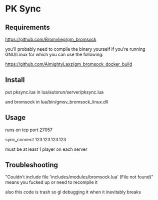 # PK Sync

## Requirements

https://github.com/Bromvlieg/gm_bromsock

you'll probably need to compile the binary yourself if you're running GNU/Linux for which you can use the following:

https://github.com/AlmightyLaxz/gm_bromsock_docker_build

## Install

put pksync.lua in lua/autorun/server/pksync.lua

and bromsock in lua/bin/gmsv_bromsock_linux.dll

## Usage

runs on tcp port 27057

sync_connect 123.123.123.123

must be at least 1 player on each server

## Troubleshooting

"Couldn't include file 'includes/modules/bromsock.lua' (File not found)" means you fucked up or need to recompile it

also this code is trash so gl debugging it when it inevitably breaks
